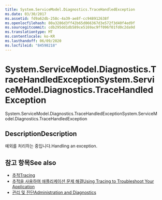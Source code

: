 ```yaml
---
title: System.ServiceModel.Diagnostics.TraceHandledException
ms.date: 03/30/2017
ms.assetid: fd9a62db-258c-4a39-ae8f-cc948912638f
ms.openlocfilehash: 80a3286d3ff42b65d066367d3e572f3d40f4ed9f
ms.sourcegitcommit: cdb295dd1db589ce5169ac9ff096f01fd0c2da9d
ms.translationtype: MT
ms.contentlocale: ko-KR
ms.lasthandoff: 06/09/2020
ms.locfileid: "84598218"
---
```

# <a name="systemservicemodeldiagnosticstracehandledexception"></a><span data-ttu-id="cec51-102">System.ServiceModel.Diagnostics.TraceHandledException</span><span class="sxs-lookup"><span data-stu-id="cec51-102">System.ServiceModel.Diagnostics.TraceHandledException</span></span>
<span data-ttu-id="cec51-103">System.ServiceModel.Diagnostics.TraceHandledException</span><span class="sxs-lookup"><span data-stu-id="cec51-103">System.ServiceModel.Diagnostics.TraceHandledException</span></span>  
  
## <a name="description"></a><span data-ttu-id="cec51-104">Description</span><span class="sxs-lookup"><span data-stu-id="cec51-104">Description</span></span>  
 <span data-ttu-id="cec51-105">예외를 처리하는 중입니다.</span><span class="sxs-lookup"><span data-stu-id="cec51-105">Handling an exception.</span></span>  
  
## <a name="see-also"></a><span data-ttu-id="cec51-106">참고 항목</span><span class="sxs-lookup"><span data-stu-id="cec51-106">See also</span></span>

- [<span data-ttu-id="cec51-107">추적</span><span class="sxs-lookup"><span data-stu-id="cec51-107">Tracing</span></span>](index.md)
- [<span data-ttu-id="cec51-108">추적을 사용하여 애플리케이션 문제 해결</span><span class="sxs-lookup"><span data-stu-id="cec51-108">Using Tracing to Troubleshoot Your Application</span></span>](using-tracing-to-troubleshoot-your-application.md)
- [<span data-ttu-id="cec51-109">관리 및 진단</span><span class="sxs-lookup"><span data-stu-id="cec51-109">Administration and Diagnostics</span></span>](../index.md)
